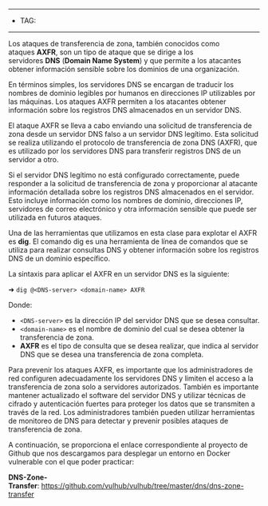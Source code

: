 
-----
- TAG:
-----
Los ataques de transferencia de zona, también conocidos como ataques **AXFR**, son un tipo de ataque que se dirige a los servidores **DNS** (**Domain Name System**) y que permite a los atacantes obtener información sensible sobre los dominios de una organización.

En términos simples, los servidores DNS se encargan de traducir los nombres de dominio legibles por humanos en direcciones IP utilizables por las máquinas. Los ataques AXFR permiten a los atacantes obtener información sobre los registros DNS almacenados en un servidor DNS.

El ataque AXFR se lleva a cabo enviando una solicitud de transferencia de zona desde un servidor DNS falso a un servidor DNS legítimo. Esta solicitud se realiza utilizando el protocolo de transferencia de zona DNS (AXFR), que es utilizado por los servidores DNS para transferir registros DNS de un servidor a otro.

Si el servidor DNS legítimo no está configurado correctamente, puede responder a la solicitud de transferencia de zona y proporcionar al atacante información detallada sobre los registros DNS almacenados en el servidor. Esto incluye información como los nombres de dominio, direcciones IP, servidores de correo electrónico y otra información sensible que puede ser utilizada en futuros ataques.

Una de las herramientas que utilizamos en esta clase para explotar el AXFR es **dig**. El comando dig es una herramienta de línea de comandos que se utiliza para realizar consultas DNS y obtener información sobre los registros DNS de un dominio específico.

La sintaxis para aplicar el AXFR en un servidor DNS es la siguiente:

➜ `dig @<DNS-server> <domain-name> AXFR`

Donde:

- `<DNS-server>` es la dirección IP del servidor DNS que se desea consultar.
- `<domain-name>` es el nombre de dominio del cual se desea obtener la transferencia de zona.
- **AXFR** es el tipo de consulta que se desea realizar, que indica al servidor DNS que se desea una transferencia de zona completa.

Para prevenir los ataques AXFR, es importante que los administradores de red configuren adecuadamente los servidores DNS y limiten el acceso a la transferencia de zona solo a servidores autorizados. También es importante mantener actualizado el software del servidor DNS y utilizar técnicas de cifrado y autenticación fuertes para proteger los datos que se transmiten a través de la red. Los administradores también pueden utilizar herramientas de monitoreo de DNS para detectar y prevenir posibles ataques de transferencia de zona.

A continuación, se proporciona el enlace correspondiente al proyecto de Github que nos descargamos para desplegar un entorno en Docker vulnerable con el que poder practicar:

**DNS-Zone-Transfer**: https://github.com/vulhub/vulhub/tree/master/dns/dns-zone-transfer


